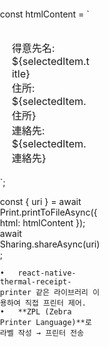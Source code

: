 <style>
  @page {
    size: 43mm 80mm;
    margin: 0;
  }
  body {
    width: 43mm;
    height: 80mm;
    margin: 0;
    padding: 0;
  }
</style>

const htmlContent = `
  <html>
    <head>
      <style>
        @page { size: 43mm 80mm; margin: 0; }
        body { width: 43mm; height: 80mm; margin: 0; padding: 0; }
        .label { font-size: 12pt; padding: 5mm; }
      </style>
    </head>
    <body>
      <div class="label">
        <div>得意先名: ${selectedItem.title}</div>
        <div>住所: ${selectedItem.住所}</div>
        <div>連絡先: ${selectedItem.連絡先}</div>
      </div>
    </body>
  </html>
`;

const { uri } = await Print.printToFileAsync({ html: htmlContent });
await Sharing.shareAsync(uri);

	•	react-native-thermal-receipt-printer 같은 라이브러리 이용하여 직접 프린터 제어.
	•	**ZPL (Zebra Printer Language)**로 라벨 작성 → 프린터 전송